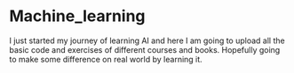 # Machine_learning

I just started my journey of learning AI and here I am going to upload all the basic code and exercises of different courses and books. Hopefully going to make some difference on real world by learning it.
